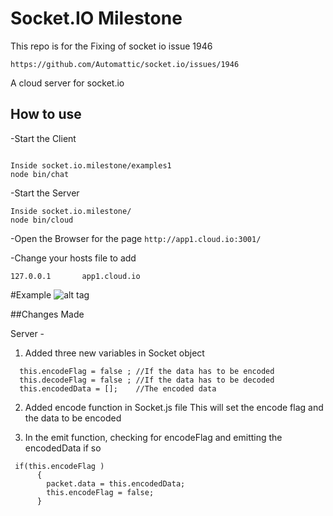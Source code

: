 
# Socket.IO Milestone

This repo is for the Fixing of socket io issue 1946

``https://github.com/Automattic/socket.io/issues/1946``

A cloud server for socket.io

## How to use

-Start the Client

```

Inside socket.io.milestone/examples1
node bin/chat
```

-Start the Server

```
Inside socket.io.milestone/
node bin/cloud
```

-Open the Browser for the page 
``http://app1.cloud.io:3001/``

-Change your hosts file to add

``
127.0.0.1       app1.cloud.io
``


#Example
![alt tag](https://github.com/vish1562/socket.io.milestone/blob/master/Example.png.jpg)

##Changes Made

Server - 
1. Added three new variables in Socket object
```
  this.encodeFlag = false ; //If the data has to be encoded
  this.decodeFlag = false ; //If the data has to be decoded
  this.encodedData = [];    //The encoded data
```
2. Added encode function in Socket.js file
  This will set the encode flag and the data to be encoded

3. In the emit function, checking for encodeFlag and emitting the encodedData if so 
```
 if(this.encodeFlag )
      {
        packet.data = this.encodedData;
        this.encodeFlag = false;
      }
  ```




